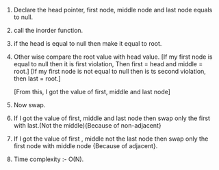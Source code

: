 <!-- Approach -->

1. Declare the head pointer, first node, middle node and last node equals to null.

2. call the inorder function.

3. if the head is equal to null then make it equal to root.

4. Other wise compare the root value with head value.
   [If my first node is equal to null then it is first violation, Then first = head and middle = root.]
   [If my first node is not equal to null then is ts second violation, then last = root.]

   [From this, I got the value of first, middle and last node]

5. Now swap.

6. If I got the value of first, middle and last node then swap only the first with last.(Not the middle){Because of non-adjacent}

7. If I got the value of first , middle not the last node then swap only the first node with middle node {Because of adjacent}.

8. Time complexity :- O(N).